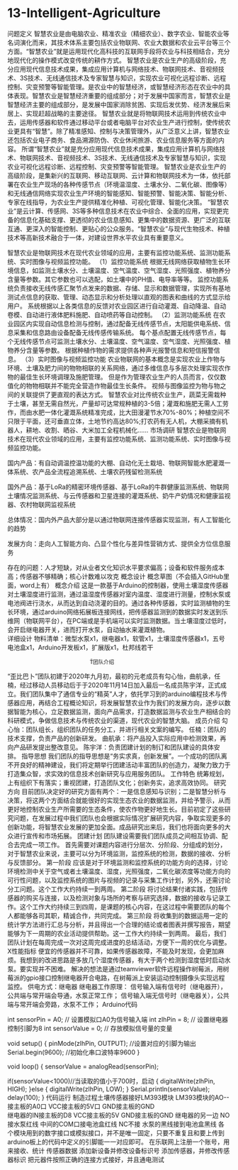# 13-Intelligent-Agriculture
问题定义
智慧农业是由电脑农业、精准农业（精细农业）、数字农业、智能农业等名词演化而来，其技术体系主要包括农业物联网、农业大数据和农业云平台等三个方面。“智慧农业”就是运用现代化高科技的互联网手段将农业与科技相结合，充分地现代化的操作模式改变传统的耕作方式。
智慧农业是农业生产的高级阶段，充分应用现代信息技术成果，集成应用计算机与网络技术、物联网技术、音视频技术、3S技术、无线通信技术及专家智慧与知识，实现农业可视化远程诊断、远程控制、灾变预警等智能管理。是农业中的智慧经济，或智慧经济形态在农业中的具体表现。智慧农业是智慧经济重要的组成部分；对于发展中国家而言，智慧农业是智慧经济主要的组成部分，是发展中国家消除贫困、实现后发优势、经济发展后来居上、实现赶超战略的主要途径。
智慧农业就是将物联网技术运用到传统农业中去，运用传感器和软件通过移动平台或者电脑平台对农业生产进行控制，使传统农业更具有“智慧”。除了精准感知、控制与决策管理外，从广泛意义上讲，智慧农业还包括农业电子商务、食品溯源防伪、农业休闲旅游、农业信息服务等方面的内容。
所谓“智慧农业”就是充分应用现代信息技术成果，集成应用计算机与网络技术、物联网技术、音视频技术、3S技术、无线通信技术及专家智慧与知识，实现农业可视化远程诊断、远程控制、灾变预警等智能管理。
智慧农业是农业生产的高级阶段，是集新兴的互联网、移动互联网、云计算和物联网技术为一体，依托部署在农业生产现场的各种传感节点（环境温湿度、土壤水分、二氧化碳、图像等）和无线通信网络实现农业生产环境的智能感知、智能预警、智能决策、智能分析、专家在线指导，为农业生产提供精准化种植、可视化管理、智能化决策。
“智慧农业”是云计算、传感网、3S等多种信息技术在农业中综合、全面的应用，实现更完备的信息化基础支撑、更透彻的农业信息感知、更集中的数据资源、更广泛的互联互通、更深入的智能控制、更贴心的公众服务。“智慧农业”与现代生物技术、种植技术等高新技术融合于一体，对建设世界水平农业具有重要意义。

智慧农业是物联网技术在现代农业领域的应用，主要有监控功能系统、监测功能系统、实时图像与视频监控功能。
（1）监控功能系统
根据无线网络获取植物生长环境信息，如监测土壤水分、土壤温度、空气温度、空气湿度、光照强度、植物养分含量等参数。其它参数也可以选配，如土壤中的PH值、电导率等等。
监控功能系统负责接收无线传感汇聚节点发来的数据、存储、显示和数据管理，实现所有基地测试点信息的获取、管理、动态显示和分析处理以直观的图表和曲线的方式显示给用户。
系统根据以上各类信息的反馈对农业园区进行自动灌溉、自动降温、自动卷模、自动进行液体肥料施肥、自动喷药等自动控制。
（2）监测功能系统
在农业园区内实现自动信息检测与控制，通过配备无线传感节点，太阳能供电系统、信息采集和信息路由设备配备无线传感传输系统。
每个基点配置无线传感节点，每个无线传感节点可监测土壤水分、土壤温度、空气温度、空气湿度、光照强度、植物养分含量等参数。
根据种植作物的需求提供各种声光报警信息和短信报警信息。
（3）实时图像与视频监控功能
农业物联网的基本概念是实现农业上作物与环境、土壤及肥力间的物物相联的关系网络，通过多维信息与多层次处理实现农作物的最佳生长环境调理及施肥管理。
但是作为管理农业生产的人员而言，仅仅数值化的物物相联并不能完全营造作物最佳生长条件。
视频与图像监控为物与物之间的关联提供了更直观的表达方式。
智慧农业对比传统农业生产，蔬菜无需栽种于土壤，甚至无需自然光，产量却可达常规种植的3-5倍；灌溉和施肥无需人工劳作，而由水肥一体化灌溉系统精准完成，比大田漫灌节水70%-80%；种植空间不只限于平面，还可垂直立体，土地节约高达80%;打农药有无人机，大棚采摘有机器人，耕地、收割、晒谷、大米加工全程机械化……
市场调研
智慧农业是物联网技术在现代农业领域的应用，主要有监控功能系统、监测功能系统、实时图像与视频监控功能。

国内产品：有自动调温控温功能的大棚、自动化无土栽培、物联网智能水肥灌溉一体系统、农产品全流程追溯系统、土壤农药残留检测系统

国外产品：基于LoRa的精密环境传感器、基于LoRa的牛群健康监测系统、物联网土壤情况监测系统、与云传感器和卫星连接的灌溉系统、奶牛产奶情况和健康监视器、农村物联网监视系统

总体情况：国内外产品大部分是以通过物联网连接传感器实现监测，有人工智能化的趋势

发展方向：走向人工智能方向、凸显个性化与差异性营销方式、提供全方位信息服务

存在的问题：人才短缺，对从业者文化知识水平要求偏高；设备和软件服务成本高；传感器不够精确；核心计数难以攻克
                              概念设计
概念草图（不会插入GitHub里面，word上有）
概念介绍
这是一款基于Arduino的控制器，使用土壤湿度传感器对土壤湿度进行监测，通过温湿度传感器对室内温度、湿度进行测量，控制水泵或电池阀进行浇水，从而达到自动浇灌的目的。通过各种传感器，实时监测植物的生长环境，通过arduino网络拓展板连接网线，把传感器监测到的数据实时发送到乐维网（物联网平台），在PC端或是手机端可以实时监测数据。当土壤湿度过低时，会开启继电器开关，进而打开水泵，自动抽水来灌溉植物。                              
                              详细设计
物料清单：微型水泵x1，继电器x1，软管x1，土壤湿度传感器x1，五号电池盒x1，Arduino开发板x1，扩展版x1，杜邦线若干
                              
                              Ť团队介绍
“歪比巴卜”团队初建于2020年九月初，最初的元老成员有勾心怡，曲航承，任楠，经过移动人员移动后于于2020年11月14日加入最后一名成员陈宇洋，正式成立。我们团队集中了通信专业的“精英”人才，依托学习到的arduino编程技术与传感器应用，再结合工程概论知识，将发展智慧农业作为我们的发展方向，逐步以数据智能为核心，立足数据监测，面向产品需求，打造数据监测与农业生产相结合的科研模式，争做信息技术与传统农业的渠道，现代农业的智慧大脑。
成员介绍
勾心怡：团队组长，组织团队的任务分工，并进行相关文案的编写。
任楠：团队的技术支撑，负责产品的创新研发。
曲航承：将产品投入实际应用中检测效果，再向产品研发提出整改意见。
陈宇洋：负责团建计划的制订和团队建设的具体安排。
指导思想
我们团队的指导思想是“务实求真，创新发展”。一个成功的团队离不开良好的精神建设，我们将定期举行团建活动丰富团队的创造力，凝聚力致力于打造集众智，求实效的信息技术创新研究与应用服务团队。
工作特色
统筹规划，上有组织下有落实；重视团建，打造团队文化；创新务实，追求高效协同。
研究方向
目前团队决定好的研究方面有两个：一是信息感知与识别；二是智慧分析与决策，将这两个方面结合就能很好的实现生态农业的数据监测，并给予警示，从而更好地控制农业生产所需要的生态条件，使农作物更好地生长。目前初定了这些研究问题，在发展过程中我们团队也会根据实际情况扩展研究内容，争取实现更多的创新功能，将智慧农业发展的更加全面。成品研究出来后，我们也将面向更多的大众进行宣传和市场拓展。
                           团建计划
团队建设需要我们团队成员之间相互协调、配合去完成一项工作。
首先需要对课题内容进行分层次、分阶段、分组成的划分，对于智慧农业来说，主要可以分为环境监测，监控系统的检测，数据的接收、分析与反馈部分。
第一阶段 应该是对于环境监测和监控系统的功能方向的选择，讨论环境检测中关于空气或者土壤温度、湿度，光照强度，二氧化碳浓度等功能方向的可行性问题，以及监控系统的图片与视频的记录与采集工作计划，另外，还需讨论分工问题。这个工作大约持续一到两周。
第二阶段 将讨论结果付诸实践，包括传感器的购买与连接，以及检测对象与场所的考察与研究选择，数据的接收与记录工作。这个工作大约持续三到四周，是课题的核心内容，在这过程中需要团队的每个人都能够各司其职，精诚合作，共同完成。
第三阶段 将收集到的数据运用一定的统计学方法进行汇总与分析，并且得出一个合理的结论或者图表并撰写报告，期望能够为下一周期的农业活动提供帮助。这一工作大约持续一到两周。
最后，我们团队计划在每周完成一次对这周完成进度的总结活动，方便下一周的优化与调整。
                            X性能指标
便宜的传感器并不可靠，如果传感器故障，不能及时发现，会更加麻烦。我想到的改进思路是多放几个湿度传感器，有大于两个检测到湿度低时启动水泵。要实现并不困难。
解决的想法是通过teamviewer软件远程操作树莓派，用树莓派的gpio接口控制继电器开合电路，在树莓派上安装运动控制摄像头实现远程监控。
供电方式：继电器
继电器工作原理：
信号输入端有信号时（继电器开），公共端与常开端会导通，水泵正常工作；
信号输入端无信号时（继电器关），公共端与常开端会旁路，水泵不工作；
Arduino代码

int sensorPin = A0;    // 设置模拟口A0为信号输入端
int zlhPin = 8;      // 设置继电器控制引脚为8
int sensorValue = 0;  // 存放模拟信号量的变量

void setup() {
  pinMode(zlhPin, OUTPUT);  //设置对应的引脚为输出
  Serial.begin(9600);     //初始化串口波特率9600
}

void loop() {
  sensorValue = analogRead(sensorPin);
  
  if(sensorValue<1000)//当读取的值小于700时，启动
  {
   digitalWrite(zlhPin, HIGH);
  }else
  {
   digitalWrite(zlhPin, LOW);
  }
  Serial.println(sensorValue);
  delay(100);
}
代码运行
制造过程土壤传感器接好LM393模块  LM393模块的AO--接主板的A0口 
VCC接主板的5V口  GND接主板的GND   
继电器的IN接主板的D8  VCC接主板的5V  GND接主板的GND
继电器的另一边 NO接水泵红线  中间的COM口接电池盒红线 NC不接
水泵的黑线接到电池盒黑线
各个模块用到的数字接口或模拟接口，并不是唯一固定，只要不重复且和要上传到arduino板上的代码中定义的引脚能一一对应即可。
在乐联网上注册一个账号，用来接收、统计 传感器数据
添加新设备并修改设备标识号
添加传感器，并修改传感器标识
把元器件按照正确的连接方式接好，并且通电测试
